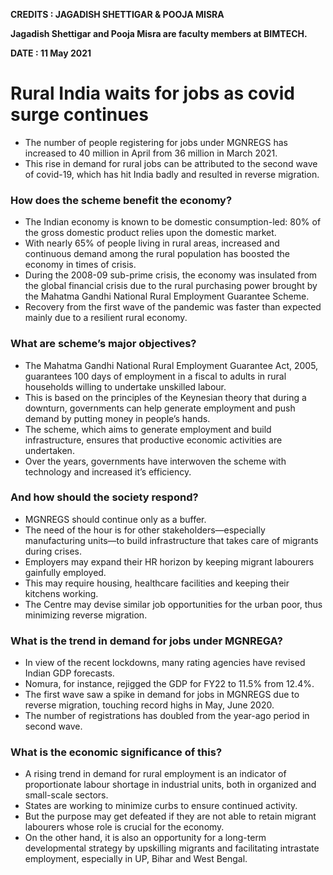 **CREDITS : JAGADISH SHETTIGAR & POOJA MISRA**

**Jagadish Shettigar and Pooja Misra are faculty members at BIMTECH.**

**DATE : 11 May 2021**



# Rural India waits for jobs as covid surge continues
- The number of people registering for jobs under MGNREGS has increased to 40 million in April from 36 million in March 2021.
- This rise in demand for rural jobs can be attributed to the second wave of covid-19, which has hit India badly and resulted in reverse migration.

### How does the scheme benefit the economy?
- The Indian economy is known to be domestic consumption-led: 80% of the gross domestic product relies upon the domestic market.
- With nearly 65% of people living in rural areas, increased and continuous demand among the rural population has boosted the economy in times of crisis.
- During the 2008-09 sub-prime crisis, the economy was insulated from the global financial crisis due to the rural purchasing power brought by the Mahatma Gandhi National Rural Employment Guarantee Scheme.
- Recovery from the first wave of the pandemic was faster than expected mainly due to a resilient rural economy.

### What are scheme’s major objectives?
- The Mahatma Gandhi National Rural Employment Guarantee Act, 2005, guarantees 100 days of employment in a fiscal to adults in rural households willing to undertake unskilled labour.
- This is based on the principles of the Keynesian theory that during a downturn, governments can help generate employment and push demand by putting money in people’s hands.
- The scheme, which aims to generate employment and build infrastructure, ensures that productive economic activities are undertaken.
- Over the years, governments have interwoven the scheme with technology and increased it’s efficiency.

### And how should the society respond?
- MGNREGS should continue only as a buffer.
- The need of the hour is for other stakeholders—especially manufacturing units—to build infrastructure that takes care of migrants during crises.
- Employers may expand their HR horizon by keeping migrant labourers gainfully employed.
- This may require housing, healthcare facilities and keeping their kitchens working.
- The Centre may devise similar job opportunities for the urban poor, thus minimizing reverse migration.


### What is the trend in demand for jobs under MGNREGA?
- In view of the recent lockdowns, many rating agencies have revised Indian GDP forecasts.
- Nomura, for instance, rejigged the GDP for FY22 to 11.5% from 12.4%.
- The first wave saw a spike in demand for jobs in MGNREGS due to reverse migration, touching record highs in May, June 2020.
- The number of registrations has doubled from the year-ago period in second wave.

### What is the economic significance of this?
- A rising trend in demand for rural employment is an indicator of proportionate labour shortage in industrial units, both in organized and small-scale sectors.
- States are working to minimize curbs to ensure continued activity.
- But the purpose may get defeated if they are not able to retain migrant labourers whose role is crucial for the economy.
- On the other hand, it is also an opportunity for a long-term developmental strategy by upskilling migrants and facilitating intrastate employment, especially in UP, Bihar and West Bengal.

